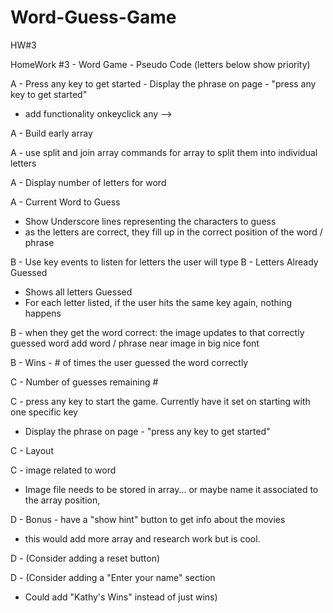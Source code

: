 # Word-Guess-Game
HW#3


HomeWork #3 - Word Game - Pseudo Code (letters below show priority)

A - Press any key to get started
    - Display the phrase on page - "press any key to get started"
 - add functionality onkeyclick any -->

A - Build early array

A - use split and join array commands for array to split them into individual letters

A - Display number of letters for word

A - Current Word to Guess
- Show Underscore lines representing the characters to guess
- as the letters are correct, they fill up in the correct position of the word / phrase

B   -  Use key events to listen for letters the user will type
B - Letters Already Guessed
- Shows all letters Guessed
- For each letter listed, if the user hits the same key again, nothing happens

B - when they get the word correct:
the image updates to that correctly guessed word
add word / phrase near image in big nice font

B - Wins - # of times the user guessed the word correctly

C - Number of guesses remaining #

C - press any key to start the game.  Currently have it set on starting with one specific key
- Display the phrase on page - "press any key to get started"

C - Layout

C - image related to word
- Image file needs to be stored in array... or maybe name it associated to the array position,

D - Bonus - have a "show hint" button to get info about the movies
- this would add more array and research work but is cool.

D - (Consider adding a reset button)

D - (Consider adding a "Enter your name" section
- Could add "Kathy's Wins" instead of just wins)

